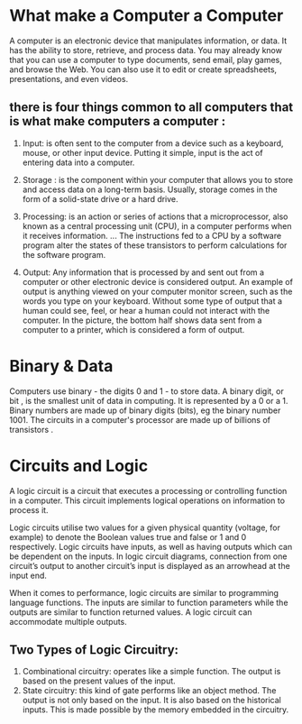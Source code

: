 # What make a Computer a Computer
A computer is an electronic device that manipulates information, or data. It has the ability to store, retrieve, and process data. You may already know that you can use a computer to type documents, send email, play games, and browse the Web. You can also use it to edit or create spreadsheets, presentations, and even videos.

## there is four things common to all computers that is what make computers  a computer :

1. Input: is often sent to the computer from a device such as a keyboard, mouse, or other input device. Putting it simple, input is the act of entering data into a computer.

2. Storage : is the component within your computer that allows you to store and access data on a long-term basis. Usually, storage comes in the form of a solid-state drive or a hard drive.
3. Processing: is an action or series of actions that a microprocessor, also known as a central processing unit (CPU), in a computer performs when it receives information. ... The instructions fed to a CPU by a software program alter the states of these transistors to perform calculations for the software program.

4. Output: Any information that is processed by and sent out from a computer or other electronic device is considered output. An example of output is anything viewed on your computer monitor screen, such as the words you type on your keyboard. Without some type of output that a human could see, feel, or hear a human could not interact with the computer. In the picture, the bottom half shows data sent from a computer to a printer, which is considered a form of output.

# Binary & Data
Computers use binary - the digits 0 and 1 - to store data. A binary digit, or bit , is the smallest unit of data in computing. It is represented by a 0 or a 1. Binary numbers are made up of binary digits (bits), eg the binary number 1001. The circuits in a computer's processor are made up of billions of transistors .

# Circuits and Logic
A logic circuit is a circuit that executes a processing or controlling function in a computer.  This circuit implements logical operations on information to process it.

Logic circuits utilise two values for a given physical quantity (voltage, for example) to denote the Boolean values true and false or 1 and 0 respectively.  Logic circuits have inputs, as well as having outputs which can be dependent on the inputs.  In logic circuit diagrams, connection from one circuit’s output to another circuit’s input is displayed as an arrowhead at the input end.

When it comes to performance, logic circuits are similar to programming language functions.  The inputs are similar to function parameters while the outputs are similar to function returned values.  A logic circuit can accommodate multiple outputs.

## Two Types of Logic Circuitry:
1. Combinational circuitry: operates like a simple function. The output is based on the present values of the input.
2. State circuitry: this kind of gate performs like an object method. The output is not only based on the input.  It is also based on the historical inputs.  This is made possible by the memory embedded in the circuitry.
